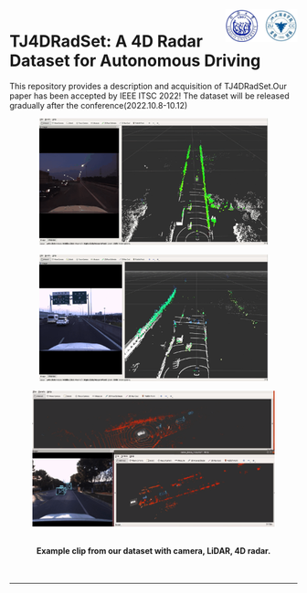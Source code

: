 <img src="docs/logo/logo2.png" align="right" width="25%">
 
# TJ4DRadSet: A 4D Radar Dataset for Autonomous Driving

This repository provides a description and acquisition of TJ4DRadSet.Our paper has been accepted by IEEE ITSC 2022! 
The dataset will be released gradually after the conference(2022.10.8-10.12)

<div align="center">
<figure>
<img src="docs/pictures/example2.gif" width="400"/>
</figure>
 <figure>
<img src="docs/pictures/example3.gif"width="400" />
</figure>
 <figure>
<img src="docs/pictures/example4.gif" width="500" />
</figure>
<br />
<b>Example clip from our dataset with camera, LiDAR, 4D radar.</b>
</div>
<br>
<br>

---
